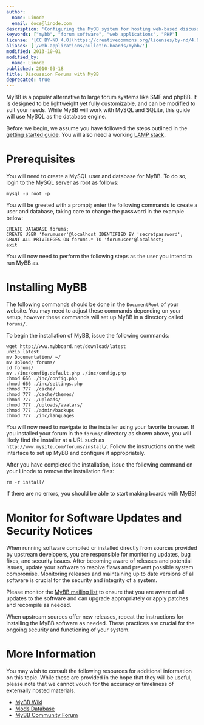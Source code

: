 ```yaml
---
author:
  name: Linode
  email: docs@linode.com
description: 'Configuring the MyBB system for hosting web-based discussion forums.'
keywords: ["mybb", "forum software", "web applications", "PHP"]
license: '[CC BY-ND 4.0](https://creativecommons.org/licenses/by-nd/4.0)'
aliases: ['/web-applications/bulletin-boards/mybb/']
modified: 2013-10-01
modified_by:
  name: Linode
published: 2010-03-18
title: Discussion Forums with MyBB
deprecated: true
---
```


MyBB is a popular alternative to large forum systems like SMF and phpBB. It is designed to be lightweight yet fully customizable, and can be modified to suit your needs. While MyBB will work with MySQL and SQLite, this guide will use MySQL as the database engine.

Before we begin, we assume you have followed the steps outlined in the [getting started guide](/docs/getting-started/). You will also need a working [LAMP stack](/docs/lamp-guides/).

# Prerequisites

You will need to create a MySQL user and database for MyBB. To do so, login to the MySQL server as root as follows:

    mysql -u root -p

You will be greeted with a prompt; enter the following commands to create a user and database, taking care to change the password in the example below:

    CREATE DATABASE forums;
    CREATE USER 'forumuser'@localhost IDENTIFIED BY 'secretpassword';
    GRANT ALL PRIVILEGES ON forums.* TO 'forumuser'@localhost;
    exit

You will now need to perform the following steps as the user you intend to run MyBB as.

# Installing MyBB

The following commands should be done in the `DocumentRoot` of your website. You may need to adjust these commands depending on your setup, however these commands will set up MyBB in a directory called `forums/`.

To begin the installation of MyBB, issue the following commands:

    wget http://www.mybboard.net/download/latest
    unzip latest
    mv Documentation/ ~/
    mv Upload/ forums/
    cd forums/
    mv ./inc/config.default.php ./inc/config.php
    chmod 666 ./inc/config.php
    chmod 666 ./inc/settings.php
    chmod 777 ./cache/
    chmod 777 ./cache/themes/
    chmod 777 ./uploads/
    chmod 777 ./uploads/avatars/
    chmod 777 ./admin/backups
    chmod 777 ./inc/languages

You will now need to navigate to the installer using your favorite browser. If you installed your forum in the `forums/` directory as shown above, you will likely find the installer at a URL such as `http://www.mysite.com/forums/install/`. Follow the instructions on the web interface to set up MyBB and configure it appropriately.

After you have completed the installation, issue the following command on your Linode to remove the installation files:

    rm -r install/

If there are no errors, you should be able to start making boards with MyBB!

# Monitor for Software Updates and Security Notices

When running software compiled or installed directly from sources provided by upstream developers, you are responsible for monitoring updates, bug fixes, and security issues. After becoming aware of releases and potential issues, update your software to resolve flaws and prevent possible system compromise. Monitoring releases and maintaining up to date versions of all software is crucial for the security and integrity of a system.

Please monitor the [MyBB mailing list](http://www.mybb.com/mailing-list) to ensure that you are aware of all updates to the software and can upgrade appropriately or apply patches and recompile as needed.

When upstream sources offer new releases, repeat the instructions for installing the MyBB software as needed. These practices are crucial for the ongoing security and functioning of your system.

# More Information

You may wish to consult the following resources for additional information on this topic. While these are provided in the hope that they will be useful, please note that we cannot vouch for the accuracy or timeliness of externally hosted materials.

- [MyBB Wiki](http://wiki.mybboard.net/index.php/Main_Page)
- [Mods Database](http://mods.mybboard.net/)
- [MyBB Community Forum](http://community.mybboard.net/)




